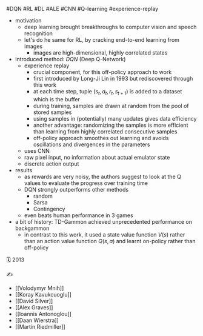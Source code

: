 #DQN #RL #DL #ALE #CNN #Q-learning #experience-replay

- motivation
	- deep learning brought breakthroughs to computer vision and speech recognition
	- let's do he same for RL, by cracking end-to-end learning from images
		- images are high-dimensional, highly correlated states
- introduced method: *DQN* (Deep Q-Network)
	- experience replay
		- crucial component, for this off-policy approach to work
		- first introduced by Long-Ji Lin in 1993 but rediscovered through this work
		- at each time step, tuple $(s_t,a_t,r_t,s_{t+1})$ is added to a dataset which is the buffer
		- during training, samples are drawn at random from the pool of stored samples
		- using samples in (potentially) many updates gives data efficiency
		- another advantage: randomizing the samples is more efficient than learning from highly correlated consecutive samples
		- off-policy approach smoothes out learning and avoids oscillations and divergences in the parameters
	- uses CNN
	- raw pixel input, no information about actual emulator state
	- discrete action output
- results
	- as rewards are very noisy, the authors suggest to look at the Q values to evaluate the progress over training time
	- DQN strongly outperforms other methods
		- random
		- Sarsa
		- Contingency
	- even beats human performance in 3 games
- a bit of history: TD-Gammon achieved unprecedented performance on backgammon
	- in contrast to this work, it used a state value function $V(s)$ rather than an action value function $Q(s, a)$ and learnt on-policy rather than off-policy

🗓️ 2013

✍️
- [[Volodymyr Mnih]]
- [[Koray Kavukcuoglu]]
- [[David Silver]]
- [[Alex Graves]]
- [[Ioannis Antonoglou]]
- [[Daan Wierstra]]
- [[Martin Riedmiller]]
